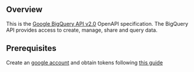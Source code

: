 ## Overview
This is the [Google BigQuery API v2.0](https://cloud.google.com/bigquery/docs/reference/rest) OpenAPI specification. The BigQuery API provides access to create, manage, share and query data.
## Prerequisites

 Create an [google account](https://accounts.google.com/signup) and obtain tokens following [this guide](https://developers.google.com/identity/protocols/oauth2)

